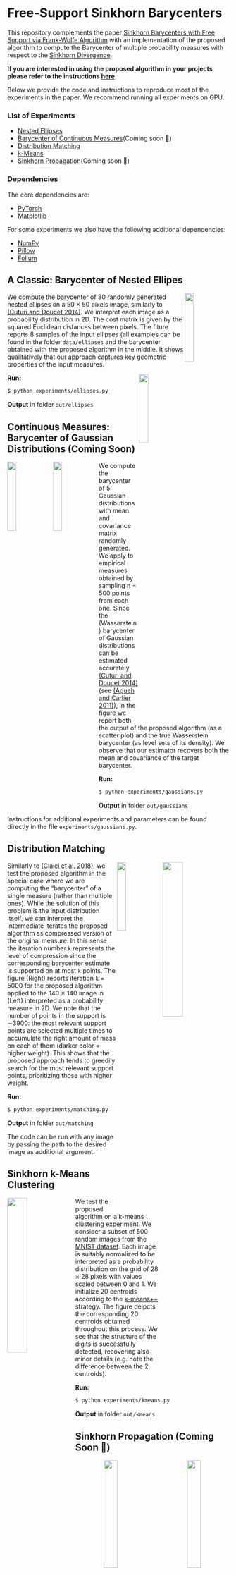 # Free-Support Sinkhorn Barycenters

This repository complements the paper [Sinkhorn Barycenters with Free Support via Frank-Wolfe Algorithm](https://arxiv.org/pdf/1905.13194.pdf) with an implementation of the proposed algorithm to compute the Barycenter of multiple probability measures with respect to the [Sinkhorn Divergence](https://arxiv.org/pdf/1706.00292.pdf).

**If you are interested in using the proposed algorithm in your projects please refer to the instructions [here](./documentation.md).**

Below we provide the code and instructions to reproduce most of the experiments in the paper. We recommend running all experiments on GPU.  




### List of Experiments
- [Nested Ellipses](#ellipses)
- [Barycenter of Continuous Measures](#continuous-measures)(Coming soon :wrench:)
- [Distribution Matching](#matching)
- [k-Means](#k-means)
- [Sinkhorn Propagation](#propagation)(Coming soon :wrench:)


### Dependencies
The core dependencies are:
- [PyTorch](https://pytorch.org/)
- [Matplotlib](https://matplotlib.org/)

For some experiments we also have the following additional dependencies:
- [NumPy](https://www.numpy.org/)
- [Pillow](https://pillow.readthedocs.io/en/stable/index.html)
- [Folium](https://python-visualization.github.io/folium/)


<a name='ellipses'></a>
## A Classic: Barycenter of Nested Ellipes


<img align='right' style='' src="https://giulslu.github.io/Sinkhorn-Barycenters/git_data/git_images/ellipses.png" width="20%">


We compute the barycenter of 30 randomly generated nested ellipses on a 50 × 50 pixels image, similarly to [(Cuturi and Doucet 2014)](https://arxiv.org/pdf/1310.4375.pdf). We interpret each image as a probability distribution in 2D. The cost matrix is given by the squared Euclidean distances between pixels. The fiture reports 8 samples of the input ellipses (all examples can be found in the folder `data/ellipses` and the barycenter obtained with the proposed algorithm in the middle. It shows qualitatively that our approach captures key geometric properties of the input measures.

<img align='right' style='' src="https://giulslu.github.io/Sinkhorn-Barycenters/git_data/git_images/nested_ellipses.gif" width="20%">

**Run:** 
```sh
$ python experiments/ellipses.py
```

**Output** in folder `out/ellipses`


<a name='continuous-measures'></a>

## Continuous Measures: Barycenter of Gaussian Distributions (Coming Soon)

<img align='left' style='' src="https://giulslu.github.io/Sinkhorn-Barycenters/git_data/git_images/gauss1.png" width="20%">

<img align='left' style='' src="https://giulslu.github.io/Sinkhorn-Barycenters/git_data/git_images/gauss2.png" width="20%">

We compute the barycenter of 5 Gaussian distributions with mean and covariance matrix randomly generated. We apply to empirical measures obtained by sampling n = 500 points from each one. Since the (Wasserstein) barycenter of Gaussian distributions can be estimated accurately [(Cuturi and Doucet 2014)](https://arxiv.org/pdf/1310.4375.pdf) (see [(Agueh and Carlier 2011)](https://www.ceremade.dauphine.fr/~carlier/AC_bary_Aug11_10.pdf)), in the figure we report both the output of the proposed algorithm (as a scatter plot) and the true Wasserstein barycenter (as level sets of its density). We observe that our estimator recovers both the mean and covariance of the target barycenter. 



**Run:**
```sh
$ python experiments/gaussians.py
```

**Output** in folder `out/gaussians`

Instructions for additional experiments and parameters can be found directly in the file `experiments/gaussians.py`.

<a name='matching'></a>
## Distribution Matching


<img align='right' style='' src="https://giulslu.github.io/Sinkhorn-Barycenters/git_data/git_images/cheetah.gif" width="30%">
<img align='right' style='' src="https://giulslu.github.io/Sinkhorn-Barycenters/git_data/git_images/cheetah_orig.png" width="20%">



Similarly to [(Claici et al. 2018)](https://arxiv.org/pdf/1802.05757.pdf), we test the proposed algorithm in the special case where we are computing the “barycenter” of a single measure (rather than multiple ones). While the solution of this problem is the input distribution itself, we can interpret the intermediate iterates the proposed algorithm as compressed version of the original measure. In this sense the iteration number `k` represents the level of compression since the corresponding barycenter estimate is supported on at most `k` points. The figure (Right) reports iteration `k` = 5000 for the proposed algorithm applied to the 140 × 140 image in (Left) interpreted as a probability measure in 2D. We note that the number of points in the support is ∼3900: the most relevant support points are selected multiple times to accumulate the right amount of mass on each of them (darker color = higher weight). This shows that the proposed approach tends to greedily search for the most relevant support points, prioritizing those with higher weight. 

**Run:**
```sh
$ python experiments/matching.py
```

**Output** in folder `out/matching`

The code can be run with any image by passing the path to the desired image as additional argument. 


<a name='k-means'></a>
## Sinkhorn k-Means Clustering 

<img align='left' style='' src="https://giulslu.github.io/Sinkhorn-Barycenters/git_data/git_images/kmeans.png" width="30%">

We test the proposed algorithm on a k-means clustering experiment. We consider a subset of 500 random images from the [MNIST dataset](http://yann.lecun.com/exdb/mnist/). Each image is suitably normalized to be interpreted as a probability distribution on the grid of 28 × 28 pixels with values scaled between 0 and 1. We initialize 20 centroids according to the [k-means++](https://theory.stanford.edu/~sergei/papers/kMeansPP-soda.pdf) strategy. The figure deipcts the corresponding 20 centroids obtained throughout this process. We see that the structure of the digits is successfully detected, recovering also minor details (e.g. note the difference between the 2 centroids).

**Run:**
```sh
$ python experiments/kmeans.py
```

**Output** in folder `out/kmeans`



<a name='propagation'></a>
## Sinkhorn Propagation (Coming Soon :wrench:)

<p align='center'>
<img style='' src="https://giulslu.github.io/Sinkhorn-Barycenters/git_data/git_images/propagation-10.png" width="25%">&nbsp;&nbsp;&nbsp;&nbsp;&nbsp;&nbsp;&nbsp;&nbsp;&nbsp;&nbsp;&nbsp;&nbsp;&nbsp;&nbsp;&nbsp;
<img style='' src="https://giulslu.github.io/Sinkhorn-Barycenters/git_data/git_images/propagation-20.png" width="25%">&nbsp;&nbsp;&nbsp;&nbsp;&nbsp;&nbsp;&nbsp;&nbsp;&nbsp;&nbsp;&nbsp;&nbsp;&nbsp;&nbsp;&nbsp;
<img style='' src="https://giulslu.github.io/Sinkhorn-Barycenters/git_data/git_images/propagation-30.png" width="25%">
</p>


<img align='right' style='' src="https://giulslu.github.io/Sinkhorn-Barycenters/git_data/svgs/aa468d0e2371e0652a7391f0c74cac50.svg" width="20%">

We consider the problem of Sinkhorn propagation similar to the Wasserstein propagation in [(Solomon et al. 2014)](http://proceedings.mlr.press/v32/solomon14.pdf). The goal is to predict the distribution of missing measurements for weather stations in the state of Texas, US (data from [National Climatic Weather Data](http://tiny.cc/0p2o7y)) by "propagating" measurements from neighboring stations in the network. The problem can be formulated as minimizing the functional 

<img style='' src="https://giulslu.github.io/Sinkhorn-Barycenters/git_data/svgs/aa468d0e2371e0652a7391f0c74cac50.svg" valign=0.0px width="150.73620044999998pt" height="40.548151049999994pt"/>


over the set <img alt="$\{\rho_v\in\mathcal{M}_1^+(\mathbb{R}^2) | v\in\mathcal{V}_0\}$" src="https://giulslu.github.io/Sinkhorn-Barycenters/git_data/svgs/391a77d97e59f4dd9addb721b100aafd.svg" valign=-4.383446099999994px width="166.18759905pt" height="18.538702049999998pt"/> with: <img alt="$\mathcal{V}_0\subset\mathcal{V}$" src="https://giulslu.github.io/Sinkhorn-Barycenters/git_data/svgs/bfb0700e6838201d41a064d16059b2ad.svg" valign=-2.4657286499999893px width="50.789958449999986pt" height="13.698590399999999pt"/> the subset of stations with missing measurements, <img alt="$G = (\mathcal{V},\mathcal{E})$" src="https://giulslu.github.io/Sinkhorn-Barycenters/git_data/svgs/b2b3927a88f310b4bfe12b3ba87cc443.svg" valign=-4.109589000000009px width="76.50444284999999pt" height="16.438356pt"/> the whole graph of the stations network, <img alt="$\omega_{uv}$" src="https://giulslu.github.io/Sinkhorn-Barycenters/git_data/svgs/0f8cb2a808663d1801aeb4dae8ebe347.svg" valign=-2.4657286499999893px width="24.992543399999988pt" height="9.54335085pt"/> a weight inversely proportional to the geographical distance between two vertices/stations <img alt="$u,v\in\mathcal{V}$" src="https://giulslu.github.io/Sinkhorn-Barycenters/git_data/svgs/4e1127b951d3a091bef7c89c4eed81ae.svg" valign=-3.196350299999991px width="56.789866649999986pt" height="14.42921205pt"/>. The variable <img alt="$\rho_v\in\mathcal{M}_1^+(\mathbb{R}^2)$" src="https://giulslu.github.io/Sinkhorn-Barycenters/git_data/svgs/36cba46e9101d17a14f9e8de4fe7774b.svg" valign=-4.383446099999994px width="99.08638079999999pt" height="18.538702049999998pt"/> denotes the distribution of measurements at station <img alt="$v$" src="https://giulslu.github.io/Sinkhorn-Barycenters/git_data/svgs/6c4adbc36120d62b98deef2a20d5d303.svg" valign=0.0px width="8.55786029999999pt" height="7.0776222pt"/> of daily temperature and atmospheric pressure over one year. This is a generalization of the barycenter problem. From the total <img alt="$|\mathcal{V}|$" src="https://giulslu.github.io/Sinkhorn-Barycenters/git_data/svgs/d63ce73b5e521a58add11bec71b45364.svg" valign=-4.109589000000009px width="20.55717839999999pt" height="16.438356pt"/>=115, we randomly select 10%, 20% or 30% to be available stations, and use the proposed algorithm to propagate their measurements to the remaining “missing” ones. We compare our approach (FW) with the Dirichlet (DR) baseline in [(Solomon et al. 2014)](http://proceedings.mlr.press/v32/solomon14.pdf) in terms of the error <img alt="$d(C_T,\hat C)$" src="https://giulslu.github.io/Sinkhorn-Barycenters/git_data/svgs/41743dfa72e5c4b72ebc8451ff35d059.svg" valign=-4.109589000000006px width="63.67635944999999pt" height="19.68035685pt"/> between the covariance matrix <img alt="$C_T$" src="https://giulslu.github.io/Sinkhorn-Barycenters/git_data/svgs/7e0cae7fd38b427ac706ff18bbb4ecee.svg" valign=-2.4657286499999893px width="21.28256789999999pt" height="13.698590399999999pt"/> of the  ground truth distribution and that of the predicted one. Here <img alt="$d(A,B) = \|\log(A^{-1/2} B A^{-1/2})\|$" src="https://giulslu.github.io/Sinkhorn-Barycenters/git_data/svgs/5cc0d96242fd7f04e8f753a57fb0bb15.svg" valign=-4.109588999999997px width="229.20687569999996pt" height="18.7050765pt"/> is the geodesic distance on the cone of positive definite matrices. In the figures above we qualitatively report the improvement <img alt="$\Delta = d(C_T,C_{DR}) - d(C_T,C_{FW})$" src="https://giulslu.github.io/Sinkhorn-Barycenters/git_data/svgs/f68b383e11f7d98852f8dfe0e354edd2.svg" valign=-4.109589000000009px width="227.65502264999995pt" height="16.438356pt"/> of our method on individual stations: a higher color intensity corresponds to a wider gap in our favor between prediction errors, from light green <img alt="$(\Delta\sim 0)$" src="https://giulslu.github.io/Sinkhorn-Barycenters/git_data/svgs/46134ebe19fd6d202e5952c6474c0c9b.svg" valign=-4.109589000000009px width="56.62094624999999pt" height="16.438356pt"/> to red <img alt="$(\Delta\sim 2)$" src="https://giulslu.github.io/Sinkhorn-Barycenters/git_data/svgs/97ca6c52e2d299e85d1ff0f791376b63.svg" valign=-4.109589000000009px width="56.62094624999999pt" height="16.438356pt"/>. Our approach tends to propagate the distributions to missing locations with higher accuracy.

**Run:**
```sh
$ python experiments/propagation.py
```

**Output** in folder `out/propagation`



## References

- **(this work)** G. Luise, S. Salzo, M. Pontil, C. Ciliberto. [_Sinkhorn Barycenters with Free Support via Frank-Wolfe Algorithm_](https://arxiv.org/pdf/1905.13194.pdf) arXiv preprint arxiv:1905.13194, 2019
- J. Feydy, T. Séjourné, F.X. Vialard, S.I. Amari, A. Trouvé, G. Peyré. [_Interpolating between optimal transport and mmd using sinkhorn divergences._](https://arxiv.org/pdf/1810.08278.pdf) International Conference on Artificial Intelligence and Statistics (AIStats), 2019.
- A. Genevay, G. Peyré, M. Cuturi. [_Learning generative models with sinkhorndivergences._](https://arxiv.org/pdf/1706.00292.pdf) International Conference on Artificial Intelligence and Statistics (AIStats), 2018.
